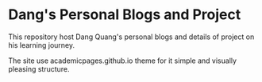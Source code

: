 # Dang's Personal Blogs and Project

This repository host Dang Quang's personal blogs and details of project on his learning journey.

The site use academicpages.github.io theme for it simple and visually pleasing structure.
